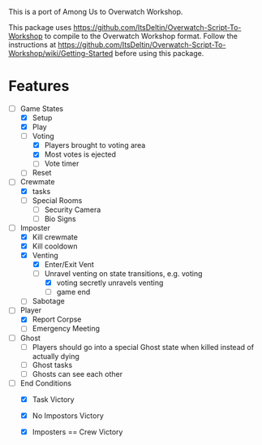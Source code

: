 This is a port of Among Us to Overwatch Workshop.

This package uses https://github.com/ItsDeltin/Overwatch-Script-To-Workshop to compile to the Overwatch Workshop format.
Follow the instructions at https://github.com/ItsDeltin/Overwatch-Script-To-Workshop/wiki/Getting-Started before using this package.

# Features

- [ ] Game States
  - [x] Setup
  - [x] Play
  - [ ] Voting
    - [x] Players brought to voting area
    - [x] Most votes is ejected
    - [ ] Vote timer
  - [ ] Reset
- [ ] Crewmate
  - [x] tasks
  - [ ] Special Rooms
    - [ ] Security Camera
    - [ ] Bio Signs
- [ ] Imposter
  - [x] Kill crewmate
  - [x] Kill cooldown
  - [x] Venting
    - [x] Enter/Exit Vent
    - [ ] Unravel venting on state transitions, e.g. voting
      - [x] voting secretly unravels venting
      - [ ] game end
  - [ ] Sabotage
- [ ] Player
  - [x] Report Corpse
  - [ ] Emergency Meeting
- [ ] Ghost
  - [ ] Players should go into a special Ghost state when killed instead of actually dying
  - [ ] Ghost tasks
  - [ ] Ghosts can see each other
- [ ] End Conditions 
  - [x] Task Victory
  - [x] No Impostors Victory
  - [x] Imposters == Crew Victory
  